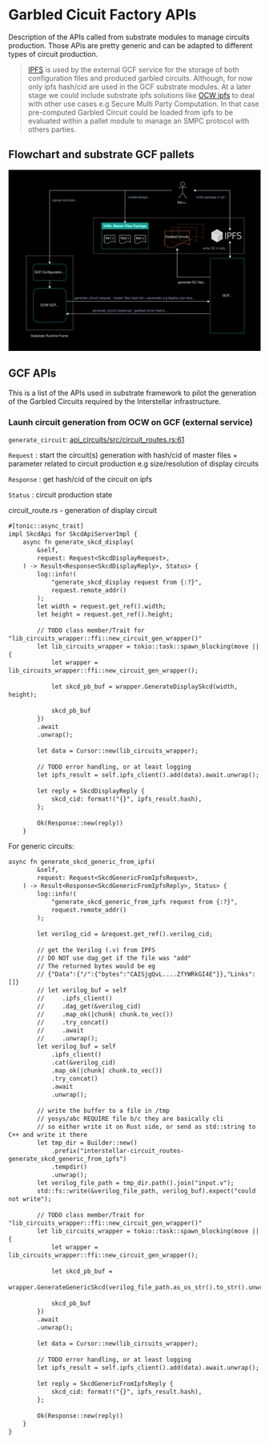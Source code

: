 # Garbled Cicuit Factory APIs

Description of the APIs called from substrate modules to manage circuits production. Those APis are pretty generic and can be adapted to different types of circuit production.

> [IPFS](https://ipfs.io/) is used by the external GCF service for the storage of both configuration files and produced garbled circuits. Although, for now only ipfs hash/cid are used in the GCF substrate modules. At a later stage we could include substrate ipfs solutions like [OCW ipfs](https://rs-ipfs.github.io/offchain-ipfs-manual/) to deal with other use cases e.g Secure Multi Party Computation. In that case pre-computed Garbled Circuit could be loaded from ipfs to be evaluated within a pallet module to manage an SMPC protocol with others parties.

## Flowchart and  substrate GCF pallets


![GCF Flowchart Substrate Pallets](./fig/GCF-Flowchart-Substrate-Pallets.svg)


## GCF APIs
This is a list of the APIs used in substrate framework to pilot the generation of the Garbled Circuits required  by the Interstellar infrastructure.

### Launh circuit generation from OCW on GCF (external service)

`generate_circuit`: [api_circuits/src/circuit_routes.rs:61](https://github.com/Interstellar-Network/api_circuits/blob/main/src/circuits_routes.rs#L61)

`Request`   : start the circuit(s) generation with hash/cid  of master files + parameter related to circuit production e.g size/resolution of display circuits

`Response`  : get hash/cid of the circuit on ipfs

`Status`    : circuit production state


circuit_route.rs - generation of  display circuit
```rust,editable
#[tonic::async_trait]
impl SkcdApi for SkcdApiServerImpl {
    async fn generate_skcd_display(
        &self,
        request: Request<SkcdDisplayRequest>,
    ) -> Result<Response<SkcdDisplayReply>, Status> {
        log::info!(
            "generate_skcd_display request from {:?}",
            request.remote_addr()
        );
        let width = request.get_ref().width;
        let height = request.get_ref().height;

        // TODO class member/Trait for "lib_circuits_wrapper::ffi::new_circuit_gen_wrapper()"
        let lib_circuits_wrapper = tokio::task::spawn_blocking(move || {
            let wrapper = lib_circuits_wrapper::ffi::new_circuit_gen_wrapper();

            let skcd_pb_buf = wrapper.GenerateDisplaySkcd(width, height);

            skcd_pb_buf
        })
        .await
        .unwrap();

        let data = Cursor::new(lib_circuits_wrapper);

        // TODO error handling, or at least logging
        let ipfs_result = self.ipfs_client().add(data).await.unwrap();

        let reply = SkcdDisplayReply {
            skcd_cid: format!("{}", ipfs_result.hash),
        };

        Ok(Response::new(reply))
    }
```

For generic circuits:

```rust,editable
async fn generate_skcd_generic_from_ipfs(
        &self,
        request: Request<SkcdGenericFromIpfsRequest>,
    ) -> Result<Response<SkcdGenericFromIpfsReply>, Status> {
        log::info!(
            "generate_skcd_generic_from_ipfs request from {:?}",
            request.remote_addr()
        );

        let verilog_cid = &request.get_ref().verilog_cid;

        // get the Verilog (.v) from IPFS
        // DO NOT use dag_get if the file was "add"
        // The returned bytes would be eg
        // {"Data":{"/":{"bytes":"CAISjgQvL....ZfYWRkGI4E"}},"Links":[]}
        // let verilog_buf = self
        //     .ipfs_client()
        //     .dag_get(&verilog_cid)
        //     .map_ok(|chunk| chunk.to_vec())
        //     .try_concat()
        //     .await
        //     .unwrap();
        let verilog_buf = self
            .ipfs_client()
            .cat(&verilog_cid)
            .map_ok(|chunk| chunk.to_vec())
            .try_concat()
            .await
            .unwrap();

        // write the buffer to a file in /tmp
        // yosys/abc REQUIRE file b/c they are basically cli
        // so either write it on Rust side, or send as std::string to C++ and write it there
        let tmp_dir = Builder::new()
            .prefix("interstellar-circuit_routes-generate_skcd_generic_from_ipfs")
            .tempdir()
            .unwrap();
        let verilog_file_path = tmp_dir.path().join("input.v");
        std::fs::write(&verilog_file_path, verilog_buf).expect("could not write");

        // TODO class member/Trait for "lib_circuits_wrapper::ffi::new_circuit_gen_wrapper()"
        let lib_circuits_wrapper = tokio::task::spawn_blocking(move || {
            let wrapper = lib_circuits_wrapper::ffi::new_circuit_gen_wrapper();

            let skcd_pb_buf =
                wrapper.GenerateGenericSkcd(verilog_file_path.as_os_str().to_str().unwrap());

            skcd_pb_buf
        })
        .await
        .unwrap();

        let data = Cursor::new(lib_circuits_wrapper);

        // TODO error handling, or at least logging
        let ipfs_result = self.ipfs_client().add(data).await.unwrap();

        let reply = SkcdGenericFromIpfsReply {
            skcd_cid: format!("{}", ipfs_result.hash),
        };

        Ok(Response::new(reply))
    }
}